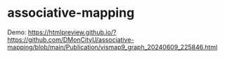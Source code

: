 # associative-mapping

Demo: https://htmlpreview.github.io/?https://github.com/DMonCityU/associative-mapping/blob/main/Publication/vismap9_graph_20240609_225846.html
